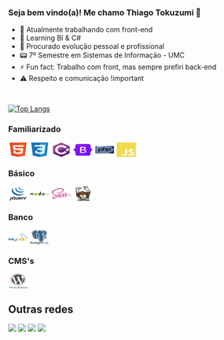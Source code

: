 ### Seja bem vindo(a)! Me chamo Thiago Tokuzumi 👋

- 🔭 Atualmente trabalhando com front-end
- 🌱 Learning BI & C#
- 💪 Procurado evolução pessoal e profissional
- 📟 7º Semestre em Sistemas de Informação - UMC
- ⚡ Fun fact: Trabalho com front, mas sempre prefiri back-end
- ⚠️ Respeito e comunicação !important
<br>

[![Top Langs](https://github-readme-stats.vercel.app/api/top-langs/?username=thiagotokuzumi&theme=highcontrast&layout=compact&custom_title=Linguagens%20mais%20utilizadas)](https://github.com/thiagotokuzumi/github-readme-stats)
  
<div style="display: inline_block">
  
  ### Familiarizado
  
  <img align="center" alt="Thiago-HTML" height="30" width="40" src="https://raw.githubusercontent.com/devicons/devicon/master/icons/html5/html5-original.svg">
  <img align="center" alt="Thiago-CSS" height="30" width="40" src="https://raw.githubusercontent.com/devicons/devicon/master/icons/css3/css3-original.svg">
  <img align="center" alt="Thiago-Csharp" height="30" width="40" src="https://raw.githubusercontent.com/devicons/devicon/master/icons/csharp/csharp-original.svg">
  <img align="center" alt="Thiago-Bootstrap" height="30" width="40" src="https://raw.githubusercontent.com/devicons/devicon/master/icons/bootstrap/bootstrap-original.svg">
  <img align="center" alt="Thiago-PHP" height="30" width="40" src="https://raw.githubusercontent.com/devicons/devicon/master/icons/php/php-original.svg" />
  <img align="center" alt="Thiago-Js" height="30" width="40" src="https://raw.githubusercontent.com/devicons/devicon/master/icons/javascript/javascript-plain.svg">
  
  ### Básico

  <img align="center" alt="Thiago-JQuery" height="30" width="40" src="https://raw.githubusercontent.com/devicons/devicon/master/icons/jquery/jquery-original-wordmark.svg">
  <img align="center" alt="Thiago-Node" height="30" width="40" src="https://raw.githubusercontent.com/devicons/devicon/master/icons/nodejs/nodejs-original-wordmark.svg">
  <img align="center" alt="Thiago-Sass" height="30" width="40" src="https://raw.githubusercontent.com/devicons/devicon/master/icons/sass/sass-original.svg">
  <img align="center" alt="Thiago-Composer" height="30" width="40" src="https://raw.githubusercontent.com/devicons/devicon/master/icons/composer/composer-original.svg">
  
  
  ### Banco
  
  <img align="center" alt="Thiago-MySQL" height="30" width="40" src="https://raw.githubusercontent.com/devicons/devicon/master/icons/mysql/mysql-original-wordmark.svg" />
  <img align="center" alt="Thiago-Postgres" height="30" width="40" src="https://raw.githubusercontent.com/devicons/devicon/master/icons/postgresql/postgresql-original-wordmark.svg" />
  
  ### CMS's
  
  <img align="center" alt="Thiago-wordpress" height="30" width="40" src="https://raw.githubusercontent.com/devicons/devicon/master/icons/wordpress/wordpress-original.svg" />

</div>
  
  ## Outras redes
 
<div> 
  <a href = "mailto:thiagotokuzumi@gmail.com"><img src="https://img.shields.io/badge/-Gmail-%23333?style=for-the-badge&logo=gmail&logoColor=white" target="_blank"></a>
  <a href="https://www.linkedin.com/in/thiago-tokuzumi/" target="_blank"><img src="https://img.shields.io/badge/-LinkedIn-%230077B5?style=for-the-badge&logo=linkedin&logoColor=white" target="_blank"></a> 
  <a href="https://wa.me/11957714130/?text=Ol%C3%A1%20Thiago,%20vim%20atrav%C3%A9s%20do%20seu%20GitHub!%20Vamos%20conversar!?" target="_blank"><img src="https://img.shields.io/badge/WhatsApp-25D366?style=for-the-badge&logo=whatsapp&logoColor=white" target="_blank"></a> 
  <a href="https://instagram.com/thiago.tokuzumi" target="_blank"><img src="https://img.shields.io/badge/-Instagram-%23E4405F?style=for-the-badge&logo=instagram&logoColor=white" target="_blank"></a>
